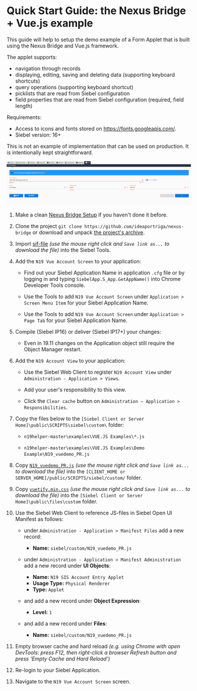 # Quick Start Guide: the Nexus Bridge + Vue.js example

This guide will help to setup the demo example of a Form Applet that is built using the Nexus Bridge and Vue.js framework.

The applet supports:
* navigation through records
* displaying, editing, saving and deleting data (supporting keyboard shortcuts)
* query operations (supporting keyboard shortcut)
* picklists that are read from Siebel configuration
* field properties that are read from Siebel configuration (required, field length)

Requirements: 
* Access to icons and fonts stored on https://fonts.googleapis.com/.
* Siebel version: 16+

This is not an example of implementation that can be used on production. It is intentionally kept straightforward.

 ![result](demo_vuejs.png)
 
1. Make a clean [Nexus Bridge Setup](/../../wiki/Setup-Nexus-Bridge) if you haven't done it before.

1. Clone the project `git clone https://github.com/ideaportriga/nexus-bridge` or download and unpack [the project's archive](../../../../../archive/master.zip).

1. Import [sif-file](https://raw.githubusercontent.com/ideaportriga/nexus-bridge/master/examples/VUE.JS%20Examples/Demo%20Example/SIF/N19_Vue_Objects.sif) *(use the mouse right click and `Save link as...` to download the file)* into the Siebel Tools.

1. Add the `N19 Vue Account Screen` to your application:

      * Find out your Siebel Application Name in application `.cfg` file or by logging in and typing `SiebelApp.S_App.GetAppName()` into Chrome Developer Tools console.
      
      * Use the Tools to add `N19 Vue Account Screen` under `Application > Screen Menu Item` for your Siebel Application Name.
      
      * Use the Tools to add `N19 Vue Account Screen` under `Application > Page Tab` for your Siebel Application Name.
      
1. Compile (Siebel IP16) or deliver (Siebel IP17+) your changes:

      * Even in 19.11 changes on the Application object still require the Object Manager restart.
    
1. Add the `N19 Account View` to your application:

      * Use the Siebel Web Client to register `N19 Account View` under `Administration - Application > Views`.
      
      * Add your user's responsibility to this view.
            
      * Click the `Clear cache` button on `Administration – Application > Responsibilities`.

1. Copy the files below to the `[Siebel Client or Server Home]\public\SCRIPTS\siebel\custom\` folder:

    * `n19helper-master\examples\VUE.JS Examples\*.js`
    
    * `n19helper-master\examples\VUE.JS Examples\Demo Example\N19_vuedemo_PR.js`
    
1. Copy [`N19_vuedemo_PR.js`](https://raw.githubusercontent.com/ideaportriga/nexus-bridge/master/examples/VUE.JS%20Examples/Demo%20Example/N19_vuedemo_PR.js) *(use the mouse right click and `Save link as...` to download the file)* into the `[CLIENT_HOME or SERVER_HOME]/public/SCRIPTS/siebel/custom/` folder.

1. Copy [`vuetify.min.css`](https://raw.githubusercontent.com/ideaportriga/nexus-bridge/master/examples/VUE.JS%20Examples/vuetify.min.css) *(use the mouse right click and `Save link as...` to download the file)* into the `[Siebel Client or Server Home]\public\files\custom` folder.

1. Use the Siebel Web Client to reference JS-files in Siebel Open UI Manifest as follows:

	* under `Administration - Application > Manifest Files` add a new record: 
		* **Name:** `siebel/custom/N19_vuedemo_PR.js`

	* under `Administration - Application > Manifest Administration` add a new record under **UI Objects**: 
		* **Name:** `N19 SIS Account Entry Applet`
		* **Usage Type:** `Physical Renderer`
		* **Type:** `Applet`

	* and add a new record under **Object Expression**:
		* **Level:** `1`

	* and add a new record under **Files**:
		* **Name:** `siebel/custom/N19_vuedemo_PR.js`
    
1. Empty browser cache and hard reload *(e.g. using Chrome with open DevTools: press F12, then right-click a browser Refresh button and press ‘Empty Cache and Hard Reload’)*

1. Re-login to your Siebel Application.

1. Navigate to the `N19 Vue Account Screen` screen.

